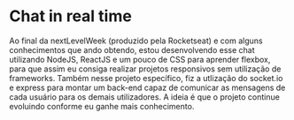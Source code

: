 # Chat in real time
Ao final da nextLevelWeek (produzido pela Rocketseat) e com alguns conhecimentos que ando obtendo, estou desenvolvendo esse chat utilizando NodeJS, ReactJS e um pouco de CSS para aprender flexbox,  para que assim eu consiga realizar projetos responsivos sem utilização de frameworks. 
Também nesse projeto específico, fiz a utlização do socket.io e express para montar um back-end capaz de comunicar as mensagens de cada usuário para os demais utilizadores.
A ideia é que o projeto continue evoluindo conforme eu ganhe mais conhecimento.
